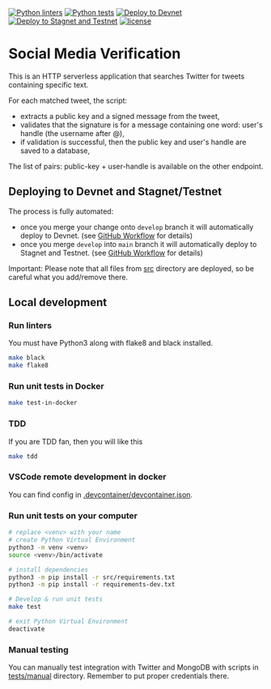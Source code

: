 [![Python linters](https://github.com/vegaprotocol/social-media-verification/actions/workflows/python-linters.yml/badge.svg)](https://github.com/vegaprotocol/social-media-verification/actions/workflows/python-linters.yml)
[![Python tests](https://github.com/vegaprotocol/social-media-verification/actions/workflows/python-unit-tests.yml/badge.svg)](https://github.com/vegaprotocol/social-media-verification/actions/workflows/python-unit-tests.yml)
[![Deploy to Devnet](https://github.com/vegaprotocol/social-media-verification/actions/workflows/deploy-devnet.yml/badge.svg)](https://github.com/vegaprotocol/social-media-verification/actions/workflows/deploy-devnet.yml)
[![Deploy to Stagnet and Testnet](https://github.com/vegaprotocol/social-media-verification/actions/workflows/deploy.yml/badge.svg)](https://github.com/vegaprotocol/social-media-verification/actions/workflows/deploy.yml)
[![license](https://img.shields.io/badge/License-MIT-purple.svg)](LICENSE)

# Social Media Verification

This is an HTTP serverless application that searches Twitter for tweets containing specific text.

For each matched tweet, the script:
* extracts a public key and a signed message from the tweet,
* validates that the signature is for a message containing one word: user's handle (the username after @),
* if validation is successful, then the public key and user's handle are saved to a database,

The list of pairs: public-key + user-handle is available on the other endpoint.

## Deploying to Devnet and Stagnet/Testnet

The process is fully automated:
* once you merge your change onto `develop` branch it will automatically deploy to Devnet. (see [GitHub Workflow](.github/workflows/deploy-devnet.yml) for details)
* once you merge `develop` into `main` branch it will automatically deploy to Stagnet and Testnet. (see [GitHub Workflow](.github/workflows/deploy.yml) for details)

Important: Please note that all files from [src](src) directory are deployed, so be careful what you add/remove there.

## Local development

### Run linters

You must have Python3 along with flake8 and black installed.

```bash
make black
make flake8
```

### Run unit tests in Docker

```bash
make test-in-docker
```

### TDD

If you are TDD fan, then you will like this

```bash
make tdd
```

### VSCode remote development in docker

You can find config in [.devcontainer/devcontainer.json](.devcontainer/devcontainer.json).

### Run unit tests on your computer

```bash
# replace <venv> with your name
# create Python Virtual Environment
python3 -m venv <venv>
source <venv>/bin/activate

# install dependencies
python3 -m pip install -r src/requirements.txt
python3 -m pip install -r requirements-dev.txt

# Develop & run unit tests
make test

# exit Python Virtual Environment
deactivate
```

### Manual testing

You can manually test integration with Twitter and MongoDB with scripts in [tests/manual](tests/manual) directory. Remember to put proper credentials there.
